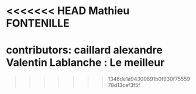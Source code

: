 <<<<<<< HEAD
Mathieu FONTENILLE
=======
contributors:
caillard alexandre
Valentin Lablanche : Le meilleur
=================================
>>>>>>> 1346de1a94300891b0f930f7555978d13cef3f5f
